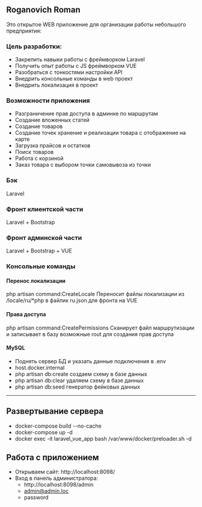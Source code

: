 ## Roganovich Roman

Это открытое WEB приложение для организации работы небольшого предприятия:

### Цель разработки:
 - Закрепить навыки работы с фреймворком Laravel
 - Получить опыт работы с JS фреймворком VUE
 - Разобраться с тонкостями настройки API
 - Внедрить консольные команды в web проект
 - Внедрить локализация в проект

### Возможности приложения
 - Разграничение прав доступа в админке по маршрутам
 - Создание вложенных статей
 - Создание товаров
 - Создание точек хранение и реализации товара с отображение на карте
 - Загрузка прайсов и остатков
 - Поиск товаров
 - Работа с корзиной
 - Заказ товара с выбором точки самовывоза из точки

### Бэк 
Laravel

### Фронт клиентской части
Laravel + Bootstrap

### Фронт админской части
Laravel + Bootstrap + VUE

### Консольные команды

#### Перенос локализации
php artisan command:CreateLocale
Переносит файлы локализации из /locale/ru/*php в файлик ru.json для фронта на VUE

#### Права доступа
php artisan command:CreatePermissions
Сканирует файл маршрутизации и записывает в базу возможные rout для создания прав доступа

#### MySQL
 - Поднять сервер БД и указать данные подключения в .env
 - host.docker.internal
 - php artisan db:create создаем схему в базе данных
 - php artisan db:clear удаляем схему в базе данных
 - php artisan db:seed генератор фейковых данных

---

## Развертывание сервера
 - docker-compose build --no-cache
 - docker-compose up -d
 - docker exec -it laravel_vue_app bash /var/www/docker/preloader.sh -d

## Работа с приложением
 - Открываем сайт: http://localhost:8098/
 - Вход в панель администратора:
   - http://localhost:8098/admin
   - admin@admin.loc
   - password
